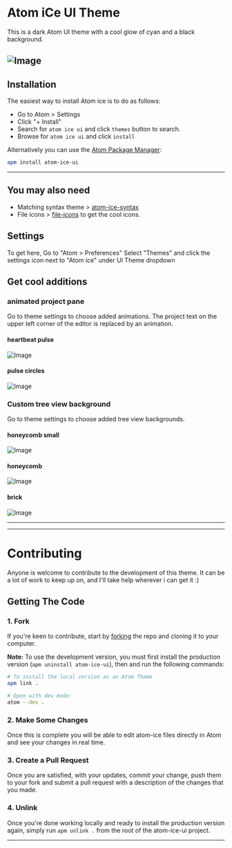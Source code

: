 # Atom iCe UI Theme

This is a dark Atom UI theme with a cool glow of cyan and a black background.

## ![Image](screenshots/sample.png?raw=true)

## Installation

The easiest way to install Atom ice is to do as follows:

* Go to Atom > Settings
* Click "+ Install"
* Search for `atom ice ui` and click `themes` button to search.
* Browse for `atom ice ui` and click `install`

Alternatively you can use the [Atom Package Manager](https://github.com/atom/apm):

```bash
apm install atom-ice-ui
```

---

## You may also need

* Matching syntax theme > [atom-ice-syntax](https://atom.io/themes/atom-ice-syntax)
* File icons > [file-icons](https://atom.io/packages/file-icons) to get the cool icons.

## Settings

To get here, Go to "Atom > Preferences" Select "Themes" and click the settings icon next to "Atom ice" under UI Theme dropdown

## Get cool additions

### animated project pane

Go to theme settings to choose added animations. The project text on the upper left corner of the editor is replaced by an animation.

#### heartbeat pulse

![Image](screenshots/heartbeat.png?raw=true)

#### pulse circles

![Image](screenshots/pulsecircles.png?raw=true)

### Custom tree view background

Go to theme settings to choose added tree view backgrounds.

#### honeycomb small

![Image](screenshots/honeycomb-small.png?raw=true)

#### honeycomb

![Image](screenshots/honeycomb.png?raw=true)

#### brick

![Image](screenshots/brick.png?raw=true)

---

---

# Contributing

Anyone is welcome to contribute to the development of this theme. It can be a lot of work to keep up on, and I'll take help wherever i can get it :)

## Getting The Code

### 1. Fork

If you're keen to contribute, start by [forking](https://github.com/dann254/atom-ice-ui#fork-destination-box) the repo and cloning it to your computer.

**Note:** To use the development version, you must first install the production version (`apm uninstall atom-ice-ui`), then and run the following commands:

```sh
# To install the local version as an Atom Theme
apm link .

# Open with dev mode:
atom --dev .
```

### 2. Make Some Changes

Once this is complete you will be able to edit atom-ice files directly in Atom and see your changes in real time.

### 3. Create a Pull Request

Once you are satisfied, with your updates, commit your change, push them to your fork and submit a pull request with a description of the changes that you made.

### 4. Unlink

Once you're done working locally and ready to install the production version again, simply run `apm unlink .` from the root of the atom-ice-ui project.

---
